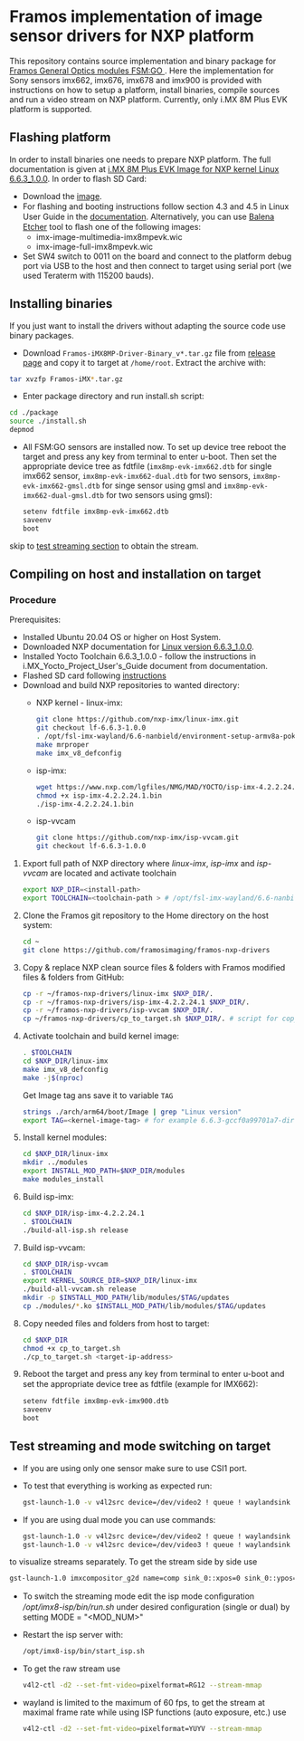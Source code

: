 # Framos implementation of image sensor drivers for NXP platform

This repository contains source implementation and binary package for [Framos General Optics modules FSM:GO  ](https://www.framos.com/en/fsmgo?utm_source=google&utm_medium=cpc&utm_campaign=FSM-GO_Product_Launch_2024). Here the implementation for Sony sensors imx662, imx676, imx678 and imx900 is provided with instructions on how to setup a platform, install binaries, compile sources and run a video stream on NXP platform.
Currently, only i.MX 8M Plus EVK platform is supported.

## Flashing platform

In order to install binaries one needs to prepare NXP platform. The full documentation is given at [i.MX 8M Plus EVK Image for NXP kernel Linux 6.6.3_1.0.0](https://www.nxp.com/design/software/embedded-software/i-mx-software/embedded-linux-for-i-mx-applications-processors:IMXLINUX). In order to flash SD Card:

- Download the [image](https://www.nxp.com/webapp/sps/download/license.jsp?colCode=L6.6.3_1.0.0_MX8MP&appType=file1&DOWNLOAD_ID=null).
- For ﬂashing and booting instructions follow section 4.3 and 4.5 in Linux User Guide in the [documentation](https://www.nxp.com/webapp/Download?colCode=L6.6.3_1.0.0_Docs&location=null). Alternatively, you can use [Balena Etcher](https://etcher.balena.io/) tool to ﬂash one of the following images:
	- imx-image-multimedia-imx8mpevk.wic
	- imx-image-full-imx8mpevk.wic
- Set SW4 switch to 0011 on the board and connect to the platform debug port via USB to the host and then connect to target using serial port (we used Teraterm with 115200 bauds).

## Installing binaries

If you just want to install the drivers without adapting the source code use binary packages.

- Download `Framos-iMX8MP-Driver-Binary_v*.tar.gz` file from [release page](https://github.com/framosimaging/framos-nxp-drivers/releases)
and copy it to target at `/home/root`. Extract the archive with:

```bash
tar xvzfp Framos-iMX*.tar.gz
```

- Enter package directory and run install.sh script:

```bash
cd ./package
source ./install.sh
depmod
```

- All FSM:GO sensors are installed now. To set up device tree reboot the target and press any key from terminal to enter u-boot. Then set the appropriate device tree as fdtfile (`imx8mp-evk-imx662.dtb` for single imx662 sensor, `imx8mp-evk-imx662-dual.dtb` for two sensors, `imx8mp-evk-imx662-gmsl.dtb` for singe sensor using gmsl and `imx8mp-evk-imx662-dual-gmsl.dtb` for two sensors using gmsl):

    ```bash
    setenv fdtfile imx8mp-evk-imx662.dtb
    saveenv
    boot
    ```

skip to [test streaming section](#Test-streaming-and-mode-switching-on-target) to obtain the stream.

## Compiling on host and installation on target

### Procedure

Prerequisites:

- Installed Ubuntu 20.04 OS or higher on Host System.
- Downloaded NXP documentation for [Linux version 6.6.3_1.0.0](https://www.nxp.com/design/design-center/software/embedded-software/i-mx-software/embedded-linux-for-i-mx-applications-processors:IMXLINUX).
- Installed Yocto Toolchain 6.6.3_1.0.0 - follow the instructions in i.MX_Yocto_Project_User's_Guide document from documentation.
- Flashed SD card following [instructions](#flashing-platform)
- Download and build NXP repositories to wanted directory:
   - NXP kernel - linux-imx:

     ```bash
     git clone https://github.com/nxp-imx/linux-imx.git
     git checkout lf-6.6.3-1.0.0
     . /opt/fsl-imx-wayland/6.6-nanbield/environment-setup-armv8a-poky-linux
     make mrproper
     make imx_v8_defconfig
     ```

   - isp-imx:

     ```bash
     wget https://www.nxp.com/lgfiles/NMG/MAD/YOCTO/isp-imx-4.2.2.24.1.bin
     chmod +x isp-imx-4.2.2.24.1.bin
     ./isp-imx-4.2.2.24.1.bin
     ```

   - isp-vvcam

     ```bash
     git clone https://github.com/nxp-imx/isp-vvcam.git
     git checkout lf-6.6.3-1.0.0
     ```

1. Export full path of NXP directory where *linux-imx*, *isp-imx* and *isp-vvcam* are located and activate   toolchain

    ```bash
    export NXP_DIR=<install-path>
    export TOOLCHAIN=<toolchain-path > # /opt/fsl-imx-wayland/6.6-nanbield/environment-setup-armv8a-poky-linux
    ```

2. Clone the Framos git repository to the Home directory on the host system:

    ```bash
    cd ~
    git clone https://github.com/framosimaging/framos-nxp-drivers
    ```

3. Copy & replace NXP clean source files & folders with Framos modified files & folders from GitHub:

    ```bash
    cp -r ~/framos-nxp-drivers/linux-imx $NXP_DIR/.
    cp -r ~/framos-nxp-drivers/isp-imx-4.2.2.24.1 $NXP_DIR/.
    cp -r ~/framos-nxp-drivers/isp-vvcam $NXP_DIR/.
    cp ~/framos-nxp-drivers/cp_to_target.sh $NXP_DIR/. # script for copying files to target
    ```

4. Activate toolchain and build kernel image:

    ```bash
    . $TOOLCHAIN
    cd $NXP_DIR/linux-imx
    make imx_v8_defconfig
    make -j$(nproc)
    ```

    Get Image tag ans save it to variable `TAG`

    ```bash
    strings ./arch/arm64/boot/Image | grep "Linux version"
    export TAG=<kernel-image-tag> # for example 6.6.3-gccf0a99701a7-dirty
    ```

5. Install kernel modules:

    ```bash
    cd $NXP_DIR/linux-imx
    mkdir ../modules
    export INSTALL_MOD_PATH=$NXP_DIR/modules
    make modules_install
    ```

6. Build isp-imx:

    ```bash
    cd $NXP_DIR/isp-imx-4.2.2.24.1
    . $TOOLCHAIN
    ./build-all-isp.sh release
    ```

7. Build isp-vvcam:

    ``` bash
    cd $NXP_DIR/isp-vvcam
    . $TOOLCHAIN
    export KERNEL_SOURCE_DIR=$NXP_DIR/linux-imx
    ./build-all-vvcam.sh release
    mkdir -p $INSTALL_MOD_PATH/lib/modules/$TAG/updates
    cp ./modules/*.ko $INSTALL_MOD_PATH/lib/modules/$TAG/updates
    ```

8. Copy needed files and folders from host to target:

    ```bash
    cd $NXP_DIR
    chmod +x cp_to_target.sh
    ./cp_to_target.sh <target-ip-address>
    ```

9. Reboot the target and press any key from terminal to enter u-boot and set the appropriate device tree as fdtﬁle (example for IMX662):

    ```bash
    setenv fdtfile imx8mp-evk-imx900.dtb
    saveenv
    boot
    ```

## Test streaming and mode switching on target

- If you are using only one sensor make sure to use CSI1 port.
- To test that everything is working as expected run:

    ```bash
    gst-launch-1.0 -v v4l2src device=/dev/video2 ! queue ! waylandsink
    ```

- If you are using dual mode you can use commands:

    ```bash
    gst-launch-1.0 -v v4l2src device=/dev/video2 ! queue ! waylandsink
    gst-launch-1.0 -v v4l2src device=/dev/video3 ! queue ! waylandsink
    ```

to visualize streams separately. To get the stream side by side use

  ```bash
  gst-launch-1.0 imxcompositor_g2d name=comp sink_0::xpos=0 sink_0::ypos=0 sink_0::width=960 sink_0::height=1080 sink_1::xpos=960 sink_1::ypos=0 sink_1::width=960 sink_1::height=1080 ! video/x-raw! waylandsink v4l2src device=/dev/video2 ! video/x-raw,format=YUY2,framerate=30/1 ! comp.sink_0 v4l2src device=/dev/video3 ! video/x-raw,format=YUY2,framerate=30/1 ! comp.sink_1
  ```

- To switch the streaming mode edit the isp mode conﬁguration */opt/imx8-isp/bin/run.sh* under desired conﬁguration (single or dual) by setting MODE = "<MOD_NUM>"

- Restart the isp server with:

  ```bash
  /opt/imx8-isp/bin/start_isp.sh
  ```

- To get the raw stream use

  ```bash
  v4l2-ctl -d2 --set-fmt-video=pixelformat=RG12 --stream-mmap
  ```

- wayland is limited to the maximum of 60 fps, to get the stream at maximal frame rate while using ISP functions (auto exposure, etc.) use

  ```bash
  v4l2-ctl -d2 --set-fmt-video=pixelformat=YUYV --stream-mmap
  ```
